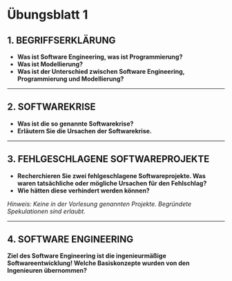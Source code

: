 # Übungsblatt 1
## 1. BEGRIFFSERKLÄRUNG
* **Was ist Software Engineering, was ist Programmierung?**
* **Was ist Modellierung?**
* **Was ist der Unterschied zwischen Software Engineering, Programmierung und Modellierung?**

---
## 2. SOFTWAREKRISE
* **Was ist die so genannte Softwarekrise?**
* **Erläutern Sie die Ursachen der Softwarekrise.**

---
## 3. FEHLGESCHLAGENE SOFTWAREPROJEKTE
* **Recherchieren Sie zwei fehlgeschlagene Softwareprojekte. Was waren tatsächliche oder mögliche Ursachen für den Fehlschlag?**
* **Wie hätten diese verhindert werden können?**

*Hinweis: Keine in der Vorlesung genannten Projekte. Begründete Spekulationen sind erlaubt.*

---
## 4. SOFTWARE ENGINEERING
**Ziel des Software Engineering ist die ingenieurmäßige Softwareentwicklung! Welche Basiskonzepte wurden von den Ingenieuren übernommen?**
